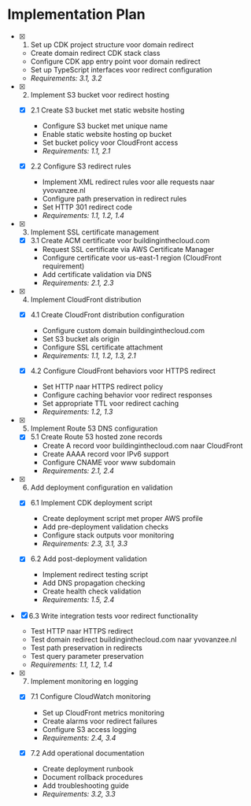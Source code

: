 # Implementation Plan

- [x] 1. Set up CDK project structure voor domain redirect
  - Create domain redirect CDK stack class
  - Configure CDK app entry point voor domain redirect
  - Set up TypeScript interfaces voor redirect configuration
  - _Requirements: 3.1, 3.2_

- [x] 2. Implement S3 bucket voor redirect hosting
  - [x] 2.1 Create S3 bucket met static website hosting
    - Configure S3 bucket met unique name
    - Enable static website hosting op bucket
    - Set bucket policy voor CloudFront access
    - _Requirements: 1.1, 2.1_
  
  - [x] 2.2 Configure S3 redirect rules
    - Implement XML redirect rules voor alle requests naar yvovanzee.nl
    - Configure path preservation in redirect rules
    - Set HTTP 301 redirect code
    - _Requirements: 1.1, 1.2, 1.4_

- [x] 3. Implement SSL certificate management
  - [x] 3.1 Create ACM certificate voor buildinginthecloud.com
    - Request SSL certificate via AWS Certificate Manager
    - Configure certificate voor us-east-1 region (CloudFront requirement)
    - Add certificate validation via DNS
    - _Requirements: 2.1, 2.3_

- [x] 4. Implement CloudFront distribution
  - [x] 4.1 Create CloudFront distribution configuration
    - Configure custom domain buildinginthecloud.com
    - Set S3 bucket als origin
    - Configure SSL certificate attachment
    - _Requirements: 1.1, 1.2, 1.3, 2.1_
  
  - [x] 4.2 Configure CloudFront behaviors voor HTTPS redirect
    - Set HTTP naar HTTPS redirect policy
    - Configure caching behavior voor redirect responses
    - Set appropriate TTL voor redirect caching
    - _Requirements: 1.2, 1.3_

- [x] 5. Implement Route 53 DNS configuration
  - [x] 5.1 Create Route 53 hosted zone records
    - Create A record voor buildinginthecloud.com naar CloudFront
    - Create AAAA record voor IPv6 support
    - Configure CNAME voor www subdomain
    - _Requirements: 2.1, 2.4_

- [x] 6. Add deployment configuration en validation
  - [x] 6.1 Implement CDK deployment script
    - Create deployment script met proper AWS profile
    - Add pre-deployment validation checks
    - Configure stack outputs voor monitoring
    - _Requirements: 2.3, 3.1, 3.3_
  
  - [x] 6.2 Add post-deployment validation
    - Implement redirect testing script
    - Add DNS propagation checking
    - Create health check validation
    - _Requirements: 1.5, 2.4_

- [x] 6.3 Write integration tests voor redirect functionality
    - Test HTTP naar HTTPS redirect
    - Test domain redirect buildinginthecloud.com naar yvovanzee.nl
    - Test path preservation in redirects
    - Test query parameter preservation
    - _Requirements: 1.1, 1.2, 1.4_

- [x] 7. Implement monitoring en logging
  - [x] 7.1 Configure CloudWatch monitoring
    - Set up CloudFront metrics monitoring
    - Create alarms voor redirect failures
    - Configure S3 access logging
    - _Requirements: 2.4, 3.4_
  
  - [x] 7.2 Add operational documentation
    - Create deployment runbook
    - Document rollback procedures
    - Add troubleshooting guide
    - _Requirements: 3.2, 3.3_